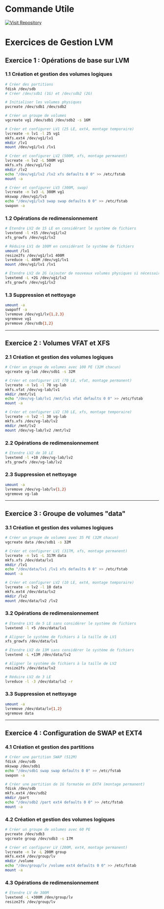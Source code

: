 # Commande Utile

[![Visit Repository](https://img.shields.io/badge/Visit-Tekaya1%2FCommande--Utile-orange?style=for-the-badge&logo=github)](https://github.com/Tekaya1/linux)

# Exercices de Gestion LVM

## Exercice 1 : Opérations de base sur LVM

### 1.1 Création et gestion des volumes logiques
```bash
# Créer des partitions
fdisk /dev/sdb
# Créer /dev/sdb1 (1G) et /dev/sdb2 (2G)

# Initialiser les volumes physiques
pvcreate /dev/sdb1 /dev/sdb2

# Créer un groupe de volumes
vgcreate vg1 /dev/sdb1 /dev/sdb2 -s 16M

# Créer et configurer LV1 (25 LE, ext4, montage temporaire)
lvcreate -n lv1 -l 25 vg1
mkfs.ext4 /dev/vg1/lv1
mkdir /lv1
mount /dev/vg1/lv1 /lv1

# Créer et configurer LV2 (500M, xfs, montage permanent)
lvcreate -n lv2 -L 500M vg1
mkfs.xfs /dev/vg1/lv2
mkdir /lv2
echo "/dev/vg1/lv2 /lv2 xfs defaults 0 0" >> /etc/fstab
mount -a

# Créer et configurer LV3 (300M, swap)
lvcreate -n lv3 -L 300M vg1
mkswap /dev/vg1/lv3
echo "/dev/vg1/lv3 swap swap defaults 0 0" >> /etc/fstab
swapon -a
```

### 1.2 Opérations de redimensionnement
```bash
# Étendre LV2 de 15 LE en considérant le système de fichiers
lvextend -l +15 /dev/vg1/lv2
xfs_growfs /dev/vg1/lv2

# Réduire LV1 de 100M en considérant le système de fichiers
umount /lv1
resize2fs /dev/vg1/lv1 400M
lvreduce -L 400M /dev/vg1/lv1
mount /dev/vg1/lv1 /lv1

# Étendre LV2 de 2G (ajouter de nouveaux volumes physiques si nécessaire)
lvextend -L +2G /dev/vg1/lv2
xfs_growfs /dev/vg1/lv2
```

### 1.3 Suppression et nettoyage
```bash
umount -a
swapoff -a
lvremove /dev/vg1/lv{1,2,3}
vgremove vg1
pvremove /dev/sdb{1,2}
```

---

## Exercice 2 : Volumes VFAT et XFS

### 2.1 Création et gestion des volumes logiques
```bash
# Créer un groupe de volumes avec 100 PE (32M chacun)
vgcreate vg-lab /dev/sdb1 -s 32M

# Créer et configurer LV1 (70 LE, vfat, montage permanent)
lvcreate -n lv1 -l 70 vg-lab
mkfs.vfat /dev/vg-lab/lv1
mkdir /mnt/lv1
echo "/dev/vg-lab/lv1 /mnt/lv1 vfat defaults 0 0" >> /etc/fstab
mount -a

# Créer et configurer LV2 (30 LE, xfs, montage temporaire)
lvcreate -n lv2 -l 30 vg-lab
mkfs.xfs /dev/vg-lab/lv2
mkdir /mnt/lv2
mount /dev/vg-lab/lv2 /mnt/lv2
```

### 2.2 Opérations de redimensionnement
```bash
# Étendre LV2 de 10 LE
lvextend -l +10 /dev/vg-lab/lv2
xfs_growfs /dev/vg-lab/lv2
```

### 2.3 Suppression et nettoyage
```bash
umount -a
lvremove /dev/vg-lab/lv{1,2}
vgremove vg-lab
```

---

## Exercice 3 : Groupe de volumes "data"

### 3.1 Création et gestion des volumes logiques
```bash
# Créer un groupe de volumes avec 35 PE (32M chacun)
vgcreate data /dev/sdb1 -s 32M

# Créer et configurer LV1 (317M, xfs, montage permanent)
lvcreate -n lv1 -L 317M data
mkfs.xfs /dev/data/lv1
mkdir /lv1
echo "/dev/data/lv1 /lv1 xfs defaults 0 0" >> /etc/fstab
mount -a

# Créer et configurer LV2 (10 LE, ext4, montage temporaire)
lvcreate -n lv2 -l 10 data
mkfs.ext4 /dev/data/lv2
mkdir /lv2
mount /dev/data/lv2 /lv2
```

### 3.2 Opérations de redimensionnement
```bash
# Étendre LV1 de 5 LE sans considérer le système de fichiers
lvextend -l +5 /dev/data/lv1

# Aligner le système de fichiers à la taille de LV1
xfs_growfs /dev/data/lv1

# Étendre LV2 de 13M sans considérer le système de fichiers
lvextend -L +13M /dev/data/lv2

# Aligner le système de fichiers à la taille de LV2
resize2fs /dev/data/lv2

# Réduire LV2 de 3 LE
lvreduce -l -3 /dev/data/lv2 -r
```

### 3.3 Suppression et nettoyage
```bash
umount -a
lvremove /dev/data/lv{1,2}
vgremove data
```

---

## Exercice 4 : Configuration de SWAP et EXT4

### 4.1 Création et gestion des partitions
```bash
# Créer une partition SWAP (512M)
fdisk /dev/sdb
mkswap /dev/sdb1
echo "/dev/sdb1 swap swap defaults 0 0" >> /etc/fstab
swapon -a

# Créer une partition de 1G formatée en EXT4 (montage permanent)
fdisk /dev/sdb
mkfs.ext4 /dev/sdb2
mkdir /part
echo "/dev/sdb2 /part ext4 defaults 0 0" >> /etc/fstab
mount -a
```

### 4.2 Création et gestion des volumes logiques
```bash
# Créer un groupe de volumes avec 60 PE
pvcreate /dev/sdb3
vgcreate group /dev/sdb3 -s 17M

# Créer et configurer LV (200M, ext4, montage permanent)
lvcreate -n lv -L 200M group
mkfs.ext4 /dev/group/lv
mkdir /volume
echo "/dev/group/lv /volume ext4 defaults 0 0" >> /etc/fstab
mount -a
```

### 4.3 Opérations de redimensionnement
```bash
# Étendre LV de 300M
lvextend -L +300M /dev/group/lv
resize2fs /dev/group/lv
```
